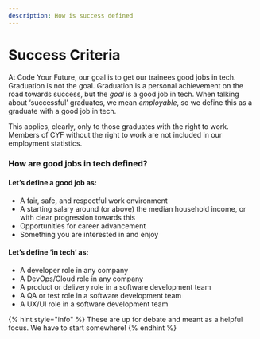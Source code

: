 ```yaml
---
description: How is success defined
---
```


# Success Criteria

At Code Your Future, our goal is to get our trainees good jobs in tech. Graduation is not the goal. Graduation is a personal achievement on the road towards success, but the _goal_ is a good job in tech. When talking about ‘successful’ graduates, we mean _employable_, so we define this as a graduate with a good job in tech.

This applies, clearly, only to those graduates with the right to work. Members of CYF without the right to work are not included in our employment statistics.&#x20;

### How are good jobs in tech defined?&#x20;

#### Let’s define a good job as:&#x20;

* A fair, safe, and respectful work environment&#x20;
* A starting salary around (or above) the median household income, or with clear progression towards this&#x20;
* Opportunities for career advancement&#x20;
* Something you are interested in and enjoy

#### &#x20;Let’s define ‘in tech’ as:&#x20;

* A developer role in any company&#x20;
* A DevOps/Cloud role in any company&#x20;
* A product or delivery role in a software development team&#x20;
* A QA or test role in a software development team
* A UX/UI role in a software development team

{% hint style="info" %}
These are up for debate and meant as a helpful focus. We have to start somewhere!
{% endhint %}
